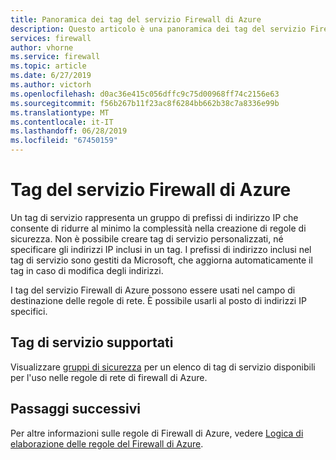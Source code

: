 ```yaml
---
title: Panoramica dei tag del servizio Firewall di Azure
description: Questo articolo è una panoramica dei tag del servizio Firewall di Azure.
services: firewall
author: vhorne
ms.service: firewall
ms.topic: article
ms.date: 6/27/2019
ms.author: victorh
ms.openlocfilehash: d0ac36e415c056dffc9c75d00968ff74c2156e63
ms.sourcegitcommit: f56b267b11f23ac8f6284bb662b38c7a8336e99b
ms.translationtype: MT
ms.contentlocale: it-IT
ms.lasthandoff: 06/28/2019
ms.locfileid: "67450159"
---
```

# <a name="azure-firewall-service-tags"></a>Tag del servizio Firewall di Azure

Un tag di servizio rappresenta un gruppo di prefissi di indirizzo IP che consente di ridurre al minimo la complessità nella creazione di regole di sicurezza. Non è possibile creare tag di servizio personalizzati, né specificare gli indirizzi IP inclusi in un tag. I prefissi di indirizzo inclusi nel tag di servizio sono gestiti da Microsoft, che aggiorna automaticamente il tag in caso di modifica degli indirizzi.

I tag del servizio Firewall di Azure possono essere usati nel campo di destinazione delle regole di rete. È possibile usarli al posto di indirizzi IP specifici.

## <a name="supported-service-tags"></a>Tag di servizio supportati

Visualizzare [gruppi di sicurezza](../virtual-network/security-overview.md#service-tags) per un elenco di tag di servizio disponibili per l'uso nelle regole di rete di firewall di Azure.

## <a name="next-steps"></a>Passaggi successivi

Per altre informazioni sulle regole di Firewall di Azure, vedere [Logica di elaborazione delle regole del Firewall di Azure](rule-processing.md).